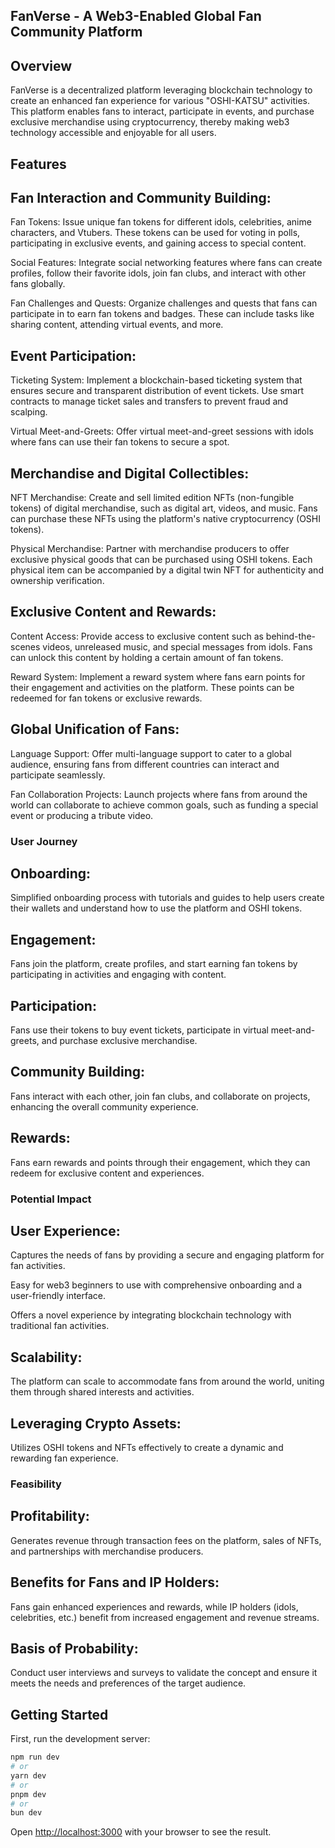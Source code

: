 

## FanVerse - A Web3-Enabled Global Fan Community Platform

## Overview

FanVerse is a decentralized platform leveraging blockchain technology to create an enhanced fan experience for various "OSHI-KATSU" activities. This platform enables fans to interact, participate in events, and purchase exclusive merchandise using cryptocurrency, thereby making web3 technology accessible and enjoyable for all users.

## Features

## Fan Interaction and Community Building:

Fan Tokens: Issue unique fan tokens for different idols, celebrities, anime characters, and Vtubers. These tokens can be used for voting in polls, participating in exclusive events, and gaining access to special content.

Social Features: Integrate social networking features where fans can create profiles, follow their favorite idols, join fan clubs, and interact with other fans globally.

Fan Challenges and Quests: Organize challenges and quests that fans can participate in to earn fan tokens and badges. These can include tasks like sharing content, attending virtual events, and more.

## Event Participation:

Ticketing System: Implement a blockchain-based ticketing system that ensures secure and transparent distribution of event tickets. Use smart contracts to manage ticket sales and transfers to prevent fraud and scalping.

Virtual Meet-and-Greets: Offer virtual meet-and-greet sessions with idols where fans can use their fan tokens to secure a spot.

## Merchandise and Digital Collectibles:

NFT Merchandise: Create and sell limited edition NFTs (non-fungible tokens) of digital merchandise, such as digital art, videos, and music. Fans can purchase these NFTs using the platform's native cryptocurrency (OSHI tokens).

Physical Merchandise: Partner with merchandise producers to offer exclusive physical goods that can be purchased using OSHI tokens. Each physical item can be accompanied by a digital twin NFT for authenticity and ownership verification.

## Exclusive Content and Rewards:

Content Access: Provide access to exclusive content such as behind-the-scenes videos, unreleased music, and special messages from idols. Fans can unlock this content by holding a certain amount of fan tokens.

Reward System: Implement a reward system where fans earn points for their engagement and activities on the platform. These points can be redeemed for fan tokens or exclusive rewards.

## Global Unification of Fans:

Language Support: Offer multi-language support to cater to a global audience, ensuring fans from different countries can interact and participate seamlessly.

Fan Collaboration Projects: Launch projects where fans from around the world can collaborate to achieve common goals, such as funding a special event or producing a tribute video.

### User Journey

## Onboarding:

Simplified onboarding process with tutorials and guides to help users create their wallets and understand how to use the platform and OSHI tokens.

## Engagement:

Fans join the platform, create profiles, and start earning fan tokens by participating in activities and engaging with content.

## Participation:

Fans use their tokens to buy event tickets, participate in virtual meet-and-greets, and purchase exclusive merchandise.

## Community Building:

Fans interact with each other, join fan clubs, and collaborate on projects, enhancing the overall community experience.

## Rewards:

Fans earn rewards and points through their engagement, which they can redeem for exclusive content and experiences.

### Potential Impact

## User Experience:

Captures the needs of fans by providing a secure and engaging platform for fan activities.

Easy for web3 beginners to use with comprehensive onboarding and a user-friendly interface.

Offers a novel experience by integrating blockchain technology with traditional fan activities.

## Scalability:

The platform can scale to accommodate fans from around the world, uniting them through shared interests and activities.

## Leveraging Crypto Assets:

Utilizes OSHI tokens and NFTs effectively to create a dynamic and rewarding fan experience.

### Feasibility

## Profitability:

Generates revenue through transaction fees on the platform, sales of NFTs, and partnerships with merchandise producers.

## Benefits for Fans and IP Holders:

Fans gain enhanced experiences and rewards, while IP holders (idols, celebrities, etc.) benefit from increased engagement and revenue streams.

## Basis of Probability:

Conduct user interviews and surveys to validate the concept and ensure it meets the needs and preferences of the target audience.

## Getting Started

First, run the development server:

```bash
npm run dev
# or
yarn dev
# or
pnpm dev
# or
bun dev
```

Open [http://localhost:3000](http://localhost:3000) with your browser to see the result.
